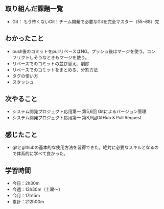  ## 取り組んだ課題一覧
- Git： もう怖くないGit！チーム開発で必要なGitを完全マスター（55~68）完
## わかったこと
- push後のコミットをpullリベースはNG。プッシュ後はマージを使う。コンフリクトしそうなときもマージを使う。
- リベースでのコミットの並び替え、削除
- リベースでのコミットをまとめる、分割方法
- タグの使い方
- スタッシュ
## 次やること
- システム開発プロジェクト応用第一 第5,6回 Gitによるバージョン管理
- システム開発プロジェクト応用第一 第8,9回GitHub & Pull Request
## 感じたこと
- gitとgithubの基本的な使用方法を習得できた。絶対に必要なスキルとなるので体系的に学べて良かった。
## 学習時間
- 今日：2h30m
- 今週：13h30m（土曜〜）
- 今月：17h15m
- 累計：212h00m